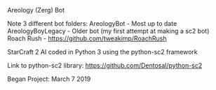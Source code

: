 Areology (Zerg) Bot

Note 3 different bot folders:
  AreologyBot - Most up to date
  AreologyBoyLegacy - Older bot (my first attempt at making a sc2 bot)
  Roach Rush - https://github.com/tweakimp/RoachRush

StarCraft 2 AI coded in Python 3 using the python-sc2 framework

Link to python-sc2 library: https://github.com/Dentosal/python-sc2

Began Project: March 7 2019
